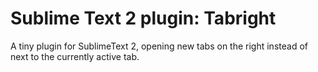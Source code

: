 Sublime Text 2 plugin: Tabright
===============================

A tiny plugin for SublimeText 2, opening new tabs on the right instead of next to the currently active tab.
